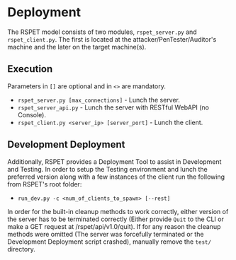 # Deployment

The RSPET model consists of two modules, `rspet_server.py` and `rspet_client.py`.
The first is located at the attacker/PenTester/Auditor's machine and the later on
the target machine(s).

## Execution

Parameters in `[]` are optional and in `<>` are mandatory.

* `rspet_server.py [max_connections]` - Lunch the server.
* `rspet_server_api.py` - Lunch the server with RESTful WebAPI (no Console).
* `rspet_client.py <server_ip> [server_port]` - Lunch the client.

## Development Deployment

Additionally, RSPET provides a Deployment Tool to assist in Development and Testing.
In order to setup the Testing environment and lunch the preferred version along
with a few instances of the client run the following from RSPET's root folder:

* `run_dev.py -c <num_of_clients_to_spawn> [--rest]`

In order for the built-in cleanup methods to work correctly, either version of
the server has to be terminated correctly (Either provide `Quit` to the CLI or
make a GET request at /rspet/api/v1.0/quit).
If for any reason the cleanup methods were omitted (The server was forcefully
terminated or the Development Deployment script crashed), manually remove the
`test/` directory. 
